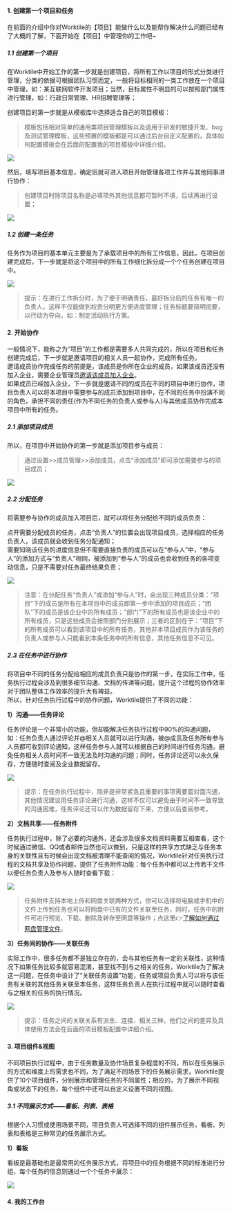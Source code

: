 #### 1. 创建第一个项目和任务

在前面的介绍中你对Worktile的【项目】能做什么以及能帮你解决什么问题已经有了大概的了解，下面开始在【项目】中管理你的工作吧~

##### 1.1 创建第一个项目

在Worktile中开始工作的第一步就是创建项目，将所有工作以项目的形式分类进行管理，分类的依据可根据团队习惯而定，一般将目标相同的一类工作放在一个项目中管理，如：某互联网软件开发项目；当然，目标属性不明显的可以按照部门属性进行管理，如：行政日常管理、HR招聘管理等；

创建项目的第一步就是从模板库中选择适合自己的项目模板：

> 模板包括相对简单的通用类项目管理模板以及适用于研发的敏捷开发、bug及测试管理模板，这些预置的模板都是可以通过后台自定义配置的，具体如何配置模板会在后面的配置我的项目模板中详细介绍。

![](/assets/项目-选择模板.png)

然后，填写项目基本信息，确定后就可进入项目开始管理各项工作并与其他同事进行协作：

> 创建项目时除项目名称是必填项外其他信息都可暂时不填，后续再进行设置；

![](/assets/项目-项目信息.png)

##### 1.2 创建一条任务

任务作为项目的基本单元主要是为了承载项目中的所有工作信息，因此，在项目创建完成后，下一步就是将这个项目中的所有工作细化拆分成一个个任务创建在项目中。

![](/assets/项目-创建任务.png)

> 提示：在进行工作拆分时，为了便于明确责任，最好拆分后的任务有唯一的负责人，这样不仅能做到权责分明更方便进度管理；任务标题要简明扼要，以行动为导向，如：制定活动执行方案。

#### 2. 开始协作

一般情况下，能称之为“项目”的工作都是需要多人共同完成的，所以在项目和任务创建完成后，下一步就是邀请项目的相关人员一起协作，完成所有任务。  
邀请成员协作完成任务的前提是，该成员是你所在企业的成员，如果该成员还没有加入企业，需要企业管理员[邀请该成员加入企业](/help/new/started.md#7-邀请成员加入企业)。  
如果成员已经加入企业，下一步就是邀请不同的成员在不同的项目中进行协作，项目负责人可以将本项目中需要参与的成员添加到项目中，在不同的任务中扮演不同的角色，承担不同的责任(作为不同任务的负责人或参与人)与其他成员协作完成本项目中所有的任务。

##### 2.1 添加项目成员

所以，在项目中开始协作的第一步就是添加项目参与成员：

> 通过设置>>成员管理>>添加成员，点击“添加成员”即可添加需要参与的项目成员；

![](/assets/项目-添加项目成员.png)

##### 2.2 分配任务

将需要参与协作的成员加入项目后，就可以将任务分配给不同的成员负责：

点开需要分配成员的任务，点击“负责人”的位置会出现项目成员，选择相应的任务负责人，该成员就会收到任务分配通知；  
需要知晓该任务的进度信息但不需要直接负责的成员可以在“参与人”中，“参与人”的添加方式与“负责人”相同，被添加到“参与人”的成员也会收到任务的各项变动信息，只是不需要对任务最终结果负责；

![](/assets/项目-分配任务.png)

> 注意：在分配任务“负责人”或添加“参与人”时，会出现三种成员分类：“项目”下的成员是所有在本项目中的成员即第一步中添加的项目成员；“团队”下的成员是该企业中的所有成员；“部门”下的所有成员也是该企业中的所有成员，只是这些成员会按照部门分别展示；三者的区别在于：“项目”下的所有成员可以看到该项目中的所有任务，其他非本项目成员作为该任务的负责人或参与人只能看到本条任务中的所有信息，其他任务信息不可见。

##### 2.3 在任务中进行协作

将项目中不同的任务分配给相应的成员负责只是协作的第一步，在实际工作中，任务执行过程会涉及到很多细节沟通、文档的传递等问题，提升这个过程的协作效率对于团队整体工作效率的提升大有裨益。  
所以，针对任务执行过程中的协作问题，Worktile提供了不同的功能：

**1）沟通——任务评论**

任务评论是一个非常小的功能，但却能解决任务执行过程中90%的沟通问题，如：任务负责人通过评论并@相关人员就可以进行沟通，被@成员及任务所有参与人员都可收到评论通知，这样任务参与人就可以根据自己的时间进行任务沟通，避免任务相关人员时间不一致无法及时沟通的问题；同时，任务评论还可以永久保存，方便随时查阅及企业数据留存。

![](/assets/项目-任务评论.png)

> 提示：在任务执行过程中，除非是非常紧急且重要的事项需要面对面沟通，其他情况建议用任务评论进行沟通，这样不仅可以避免由于时间不一致导致的沟通困难，任务评论还可以作为数据留存下来，方便以后查阅参考。

**2）文档共享——任务附件**

任务执行过程中，除了必要的沟通外，还会涉及很多文档资料需要互相查看，这个时候通过微信、QQ或者邮件当然也可以做到，只是这样的共享方式缺乏与任务本身的关联性且有时候会出现文档被清理不能查阅的情况，Worktile针对任务执行过程的文档共享及协作问题，提供了任务附件功能：每个任务中都可以上传若干文件以便任务负责人及参与人随时查看下载：

![](/assets/项目-任务附件.png)

> 任务附件支持本地上传和网盘关联两种方式，你可以选择将电脑或手机中的文件上传到任务也可以将网盘中已有的文件关联至任务，同时，任务中的附件可进行预览、下载、删除及转存至网盘等操作；点这里👉[了解如何通过网盘管理文件](/how/disk.md)。

**3）任务间的协作——关联任务**

实际工作中，很多任务都不是独立存在的，会与其他任务有一定的关联性，这种情况下如果任务比较多就容易混淆，甚至找不到与之相关的任务，Worktile为了解决这一问题，在任务中设计了“关联任务设置”功能，任务或项目负责人可以将与该任务有关联的其他任务关联至本任务，这样任务负责人在执行过程中就可以随时查看与之相关的任务的执行情况。

![](/assets/项目-关联任务.png)

> 提示：任务之间的关联关系有派生、连接、相关三种，他们之间的差异及具体使用方法会在后面的项目模板配置中详细介绍。

#### 3. 项目组件&视图

不同项目执行过程中，由于任务数量及协作场景复杂程度的不同，所以在任务展示的方式和维度上的需求也不同，为了满足不同场景下的任务展示需求，Worktile提供了10个项目组件，分别展示和管理任务的不同属性；相应的，为了展示不同视角或状态下的任务，每个组件中还可以自定义设置不同的视图。

##### 3.1 不同展示方式——看板、列表、表格

根据个人习惯或使用场景不同，项目负责人可选择不同的组件展示任务，看板、列表和表格是三种常见的任务展示方式。

**1）看板**

看板是最基础也是最常用的任务展示方式，将项目中的任务根据不同的标准进行分组，每个任务的信息则通过一个个任务卡展示：

![](/assets/项目-看板.png)



#### 4. 我的工作台













